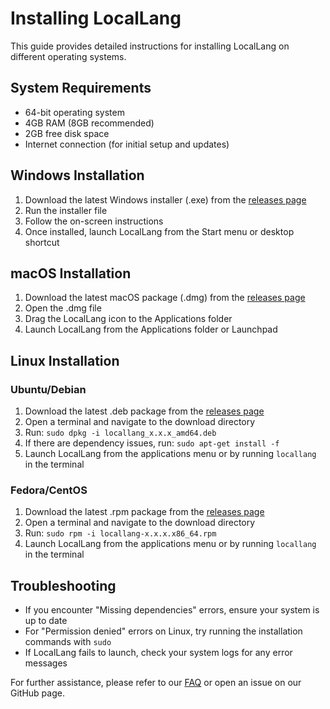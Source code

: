 # Installing LocalLang

This guide provides detailed instructions for installing LocalLang on different operating systems.

## System Requirements

- 64-bit operating system
- 4GB RAM (8GB recommended)
- 2GB free disk space
- Internet connection (for initial setup and updates)

## Windows Installation

1. Download the latest Windows installer (.exe) from the [releases page](https://github.com/layerdynamics/locallang/releases)
2. Run the installer file
3. Follow the on-screen instructions
4. Once installed, launch LocalLang from the Start menu or desktop shortcut

## macOS Installation

1. Download the latest macOS package (.dmg) from the [releases page](https://github.com/yourusername/locallang/releases)
2. Open the .dmg file
3. Drag the LocalLang icon to the Applications folder
4. Launch LocalLang from the Applications folder or Launchpad

## Linux Installation

### Ubuntu/Debian

1. Download the latest .deb package from the [releases page](https://github.com/yourusername/locallang/releases)
2. Open a terminal and navigate to the download directory
3. Run: `sudo dpkg -i locallang_x.x.x_amd64.deb`
4. If there are dependency issues, run: `sudo apt-get install -f`
5. Launch LocalLang from the applications menu or by running `locallang` in the terminal

### Fedora/CentOS

1. Download the latest .rpm package from the [releases page](https://github.com/yourusername/locallang/releases)
2. Open a terminal and navigate to the download directory
3. Run: `sudo rpm -i locallang-x.x.x.x86_64.rpm`
4. Launch LocalLang from the applications menu or by running `locallang` in the terminal

## Troubleshooting

- If you encounter "Missing dependencies" errors, ensure your system is up to date
- For "Permission denied" errors on Linux, try running the installation commands with `sudo`
- If LocalLang fails to launch, check your system logs for any error messages

For further assistance, please refer to our [FAQ](FAQ.md) or open an issue on our GitHub page.